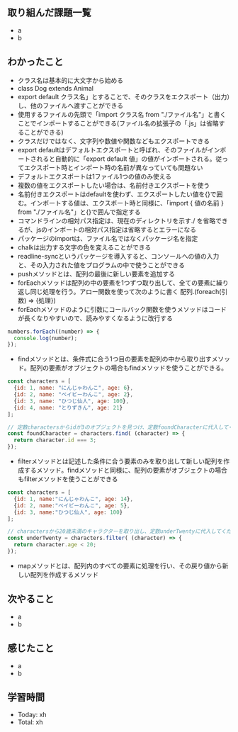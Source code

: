 ## 取り組んだ課題一覧
- a
- b
## わかったこと
- クラス名は基本的に大文字から始める
- class Dog extends Animal
- export default クラス名」とすることで、そのクラスをエクスポート（出力）し、他のファイルへ渡すことができる
- 使用するファイルの先頭で「import クラス名 from "./ファイル名"」と書くことでインポートすることができる(ファイル名の拡張子の「.js」は省略することができる)
- クラスだけではなく、文字列や数値や関数などもエクスポートできる
- export defaultはデフォルトエクスポートと呼ばれ、そのファイルがインポートされると自動的に「export default 値」の値がインポートされる。従ってエクスポート時とインポート時の名前が異なっていても問題ない
- デフォルトエクスポートは1ファイル1つの値のみ使える
- 複数の値をエクスポートしたい場合は、名前付きエクスポートを使う
- 名前付きエクスポートはdefaultを使わず、エクスポートしたい値を{}で囲む。インポートする値は、エクスポート時と同様に、「import { 値の名前 } from "./ファイル名"」と{}で囲んで指定する
- コマンドラインの相対パス指定は、現在のディレクトリを示す./ を省略できるが、jsのインポートの相対パス指定は省略するとエラーになる
- パッケージのimportは、ファイル名ではなくパッケージ名を指定
- chalkは出力する文字の色を変えることができる
- readline-syncというパッケージを導入すると、コンソールへの値の入力と、その入力された値をプログラムの中で使うことができる
- pushメソッドとは、配列の最後に新しい要素を追加する
- forEachメソッドは配列の中の要素を1つずつ取り出して、全ての要素に繰り返し同じ処理を行う。アロー関数を使って次のように書く 配列.(foreach(引数) => {処理})
- forEachメソッドのように引数にコールバック関数を使うメソッドはコードが長くなりやすいので、読みやすくなるように改行する
```javascript:test.js
numbers.forEach((number) => {
  console.log(number);
});
```
- findメソッドとは、条件式に合う1つ目の要素を配列の中から取り出すメソッド。配列の要素がオブジェクトの場合もfindメソッドを使うことができる。
```javascript:test.js
const characters = [
  {id: 1, name: "にんじゃわんこ", age: 6},
  {id: 2, name: "ベイビーわんこ", age: 2},
  {id: 3, name: "ひつじ仙人", age: 100},
  {id: 4, name: "とりずきん", age: 21}
];

// 定数charactersからidが3のオブジェクトを見つけ、定数foundCharacterに代入してください
const foundCharacter = characters.find( (character) => {
  return character.id === 3;
});
```
- filterメソッドとは記述した条件に合う要素のみを取り出して新しい配列を作成するメソッド。findメソッドと同様に、配列の要素がオブジェクトの場合もfilterメソッドを使うことができる
```javascript:test.js
const characters = [
  {id: 1, name:"にんじゃわんこ", age: 14},
  {id: 2, name:"ベイビーわんこ", age: 5},
  {id: 3, name:"ひつじ仙人", age: 100}
];

// charactersから20歳未満のキャラクターを取り出し、定数underTwentyに代入してください
const underTwenty = characters.filter( (character) => {
  return character.age < 20;
});
```
- mapメソッドとは、配列内のすべての要素に処理を行い、その戻り値から新しい配列を作成するメソッド
## 次やること
- a
- b
## 感じたこと
- a
- b
## 学習時間
- Today: xh
- Total: xh
